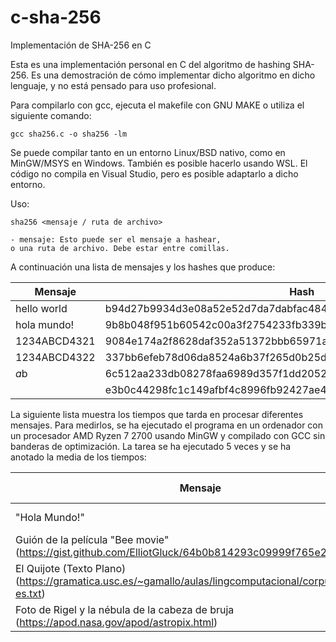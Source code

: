 # c-sha-256
 Implementación de SHA-256 en C

Esta es una implementación personal en C del algoritmo de hashing SHA-256. Es una demostración de cómo implementar dicho algoritmo en dicho lenguaje, y no está pensado para uso profesional.

Para compilarlo con gcc, ejecuta el makefile con GNU MAKE o utiliza el siguiente comando:

    gcc sha256.c -o sha256 -lm

Se puede compilar tanto en un entorno Linux/BSD nativo, como en MinGW/MSYS en Windows. También es posible hacerlo usando WSL. El código no compila en Visual Studio, pero es posible adaptarlo a dicho entorno.

Uso:

```
sha256 <mensaje / ruta de archivo>

- mensaje: Esto puede ser el mensaje a hashear,
o una ruta de archivo. Debe estar entre comillas.
```

A continuación una lista de mensajes y los hashes que produce:

| Mensaje | Hash |
|---|---|
|hello world|b94d27b9934d3e08a52e52d7da7dabfac484efe37a5380ee9088f7ace2efcde9|
|hola mundo!|9b8b048f951b60542c00a3f2754233fb339b60d0cddb5a73025897cf1af4e55f|
|1234ABCD4321|9084e174a2f8628daf352a51372bbb65971ab8cc22e5734f8ef3a9363080bbf9|
|1234ABCD4322|337bb6efeb78d06da8524a6b37f265d0b25daa9e0074723bcf11bcb29b90c4a1|
|$a$b|6c512aa233db08278faa6989d357f1dd2052c61cb8d4cfeafa132d4993a0999d|
||e3b0c44298fc1c149afbf4c8996fb92427ae41e4649b934ca495991b7852b855|

La siguiente lista muestra los tiempos que tarda en procesar diferentes mensajes. Para medirlos, se ha ejecutado el programa en un ordenador con un procesador AMD Ryzen 7 2700 usando MinGW y compilado con GCC sin banderas de optimización. La tarea se ha ejecutado 5 veces y se ha anotado la media de los tiempos:

| Mensaje | Tamaño (JEDEC) | Tiempo |
|---|---|---|
|"Hola Mundo!"|11 bytes|62ms|
|Guión de la película "Bee movie" (https://gist.github.com/ElliotGluck/64b0b814293c09999f765e265aaa2ba1)|54KB|64ms|
|El Quijote (Texto Plano) (https://gramatica.usc.es/~gamallo/aulas/lingcomputacional/corpus/quijote-es.txt)|1,96MB|111ms|
|Foto de Rigel y la nébula de la cabeza de bruja (https://apod.nasa.gov/apod/astropix.html)|2,25MB|71ms|